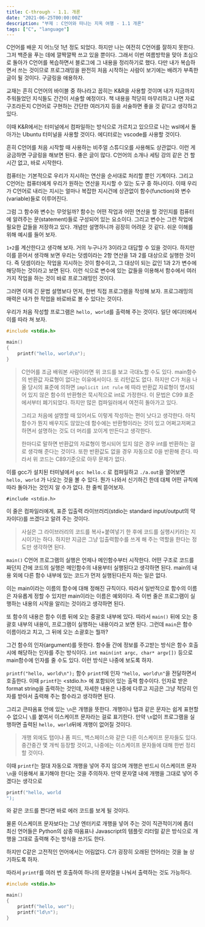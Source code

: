 ```yaml
---
title: C-through - 1.1. 개론
date: "2021-06-25T00:00:00Z"
description: "부제 : C언어와 떠나는 지옥 여행 - 1.1 개론"
tags: ["C", "language"]
---
```


C언어를 배운 지 어느덧 1년 정도 되었다. 하지만 나는 여전히 C언어를 잘하지 못한다. 그저 백준을 푸는 데에 깔짝깔짝 쓰고 있을 뿐이다.
그래서 이번 여름방학을 맞아 초심으로 돌아가 C언어를 복습하면서 블로그에 그 내용을 정리하기로 했다.
다만 내가 복습하면서 쓰는 것이므로 프로그래밍을 완전히 처음 시작하는 사람이 보기에는 배려가 부족한 글이 될 것이다. 구글링을 애용하자.

교재는 흔히 C언어의 바이블 중 하나라고 꼽히는 K&R을 사용할 것이며 내가 지금까지 주워들었던 지식들도 간간이 서술할 예정이다.
책 내용을 적당히 마무리하고 나면 자료구조라든지 C언어로 구현하는 간단한 여러가지 등을 서술하면 좋을 것 같다고 생각하고 있다.

이때 K&R에서는 터미널에서 컴파일하는 방식으로 가르치고 있으므로 나는 wsl에서 돌아가는 Ubuntu 터미널을 사용할 것이다.
에디터로는 vscode를 사용할 것이다.

흔히 C언어를 처음 시작할 때 사용하는 비주얼 스튜디오를 사용해도 상관없다. 이런 게 궁금하면 구글링을 해보면 된다. 좋은 글이 많다.
C언어의 소개나 세팅 강의 같은 건 할 시간 없고, 바로 시작한다.

컴퓨터는 기본적으로 우리가 지시하는 연산을 순서대로 처리할 뿐인 기계이다. 그리고 C언어는 컴퓨터에게 우리가 원하는 연산을 지시할 수 있는 도구 중 하나이다.
이때 우리가 C언어로 내리는 지시는 얼마나 복잡한 지시건에 상관없이 함수(function)와 변수(variable)들로 이루어진다.

그럼 그 함수와 변수는 무엇일까?
함수는 어떤 작업과 어떤 연산을 할 것인지를 컴퓨터에 알려주는 문(statement)들로 구성되어 있는 요소이다.
그리고 변수는 그런 작업에 필요한 값들을 저장하고 있다.
개념만 설명하니까 굉장히 어려운 것 같다. 쉬운 이해를 위해 예시를 들어 보자.

`1+2`를 계산한다고 생각해 보자. 거의 누구나가 3이라고 대답할 수 있을 것이다. 하지만 이를 뜯어서 생각해 보면 우리는 덧셈이라는 2항 연산을
1과 2를 대상으로 실행한 것이다. 즉 덧셈이라는 작업을 지시하는 것이 함수이고, 그 대상이 되는 값인 1과 2가 변수에 해당하는 것이라고 보면 된다.
이런 식으로 변수에 있는 값들을 이용해서 함수에서 여러가지 작업을 하는 것이 바로 프로그래밍인 것이다.

그러면 이제 긴 문법 설명보다 먼저, 한번 직접 프로그램을 작성해 보자. 프로그래밍의 매력은 내가 한 작업을 바로바로 볼 수 있다는 것이다.

우리가 처음 작성할 프로그램은 `hello, world`를 출력해 주는 것이다.
일단 에디터에서 이를 따라 쳐 보자.

```c
#include <stdio.h>

main()
{
    printf("hello, world\n");
}
```

> C언어를 조금 배워본 사람이라면 위 코드를 보고 극대노할 수도 있다. main함수의 반환값 자료형이 없다는 이유에서이다. 또 리턴값도 없다.
> 하지만 C가 처음 나올 당시의 표준에 의하면 `implicit int rule` 에 따라 반환값 자료형이 명시되어 있지 않은 함수의 반환형은 묵시적으로 int로 가정한다.
> 이 문법은 C99 표준에서부터 폐기되었다. 하지만 많은 컴파일러에서 여전히 돌아가고 있다. 
>
> 그리고 처음에 설명할 때 있어서도 이렇게 작성하는 편이 낫다고 생각한다.
> 아직 함수가 뭔지 배우지도 않았는데 함수에는 반환형이라는 것이 있고 어쩌고저쩌고 하면서 설명하는 것도 더 머리를 꼬이게 만든다고 생각한다.
> 
> 한마디로 말하면 반환값의 자료형이 명시되어 있지 않은 경우 int를 반환하는 걸로 생각해 준다는 것이다.
> 또한 반환값도 없을 경우 자동으로 0을 반환해 준다. 따라서 위 코드는 C89기준으로 아무 문제가 없다.

이를 gcc가 설치된 터미널에서 `gcc hello.c` 로 컴파일하고 `./a.out`을 열어보면 `hello, world` 가 나오는 것을 볼 수 있다.
뭔가 나와서 신기하긴 한데 대체 어떤 규칙에 따라 돌아가는 것인지 알 수가 없다. 한 줄씩 뜯어보자.

`#include <stdio.h>`

이 줄은 컴파일러에게, 표준 입출력 라이브러리(stdio는 standard input/output의 약자이다)를 쓰겠다고 알려 주는 것이다.
>사실은 그 라이브러리의 코드를 복사+붙여넣기 한 후에 코드를 실행시키라는 지시이기는 하다. 
>하지만 지금은 그냥 입출력함수를 쓰게 해 주는 역할을 한다는 정도만 생각하면 된다.

`main()`
C언어 프로그램의 실행은 언제나 메인함수부터 시작한다. 어떤 구조로 코드를 짜던지 간에 코드의 실행은 메인함수의 내용부터 실행된다고 생각하면 된다.
main의 내용 외에 다른 함수 내부에 있는 코드가 먼저 실행된다든지 하는 일은 없다. 

이는 main이라는 이름의 함수에 대해 정해진 규칙이다.
따라서 일반적으로 함수의 이름은 자유롭게 정할 수 있지만 main이라는 이름은 예외이다. 즉 이번 줄은 프로그램이 실행하는 내용의 시작을 알리는 것이라고 생각하면 된다.

또 함수의 내용은 함수 이름 뒤에 오는 중괄호 내부에 있다. 따라서 `main()` 뒤에 오는 중괄호 내부의 내용이, 프로그램이 실행하는 내용이라고 보면 된다.
그런데 `main`은 함수 이름이라고 치고, 그 뒤에 오는 소괄호는 뭘까? 

그건 함수의 인자(argument)를 뜻한다. 함수들 간에 정보를 주고받는 방식은 함수 호출시에
해당하는 인자를 주는 방식이다. `int main(int argc, char* argv[])` 등으로 main함수에 인자를 줄 수도 있다. 이런 방식은 나중에 보도록 하자.

`printf("hello, world\n");`
함수 `printf`에 인자 `"hello, world\n"`을 전달하면서 호출한다. 이때 `printf`는 <stdio.h> 에 포함되어 있는 출력 함수이다.
인자로 받은 format string을 출력하는 것인데, 자세한 내용은 나중에 다루고 지금은 그냥 적당히 인자를 받아서 출력해 주는 함수라고 생각하면 된다.

그리고 큰따옴표 안에 있는 `\n`은 개행을 뜻한다. 개행이나 탭과 같은 문자는 쉽게 표현할 수 없으니 `\`를 붙여서 이스케이프 문자라는 걸로 표기한다.
만약 `\n`없이 프로그램을 실행하면 출력된 `hello, world`뒤에 개행이 없어질 것이다.

>개행 외에도 탭이나 폼 피드, 백스페이스와 같은 다른 이스케이프 문자들도 있다. 
> 중간중간 몇 개씩 등장할 것이고, 나중에는 이스케이프 문자들에 대해 한번 정리할 것이다.

이때 `printf`는 절대 자동으로 개행을 넣어 주지 않으며 개행은 반드시 이스케이프 문자 `\n`을 이용해서 표기해야 한다는 것을 주의하자.
만약 문자열 내에 개행을 그대로 넣어 주겠다는 생각으로 

```c
printf("hello, world
");
```
와 같은 코드를 짠다면 바로 에러 코드를 보게 될 것이다.

물론 이스케이프 문자보다는 그냥 엔터키로 개행을 넣어 주는 것이 직관적이기에 좀더 최신 언어들은 Python의 삼중 따옴표나
Javascript의 템플릿 리터럴 같은 방식으로 개행을 그대로 출력해 주는 방식을 쓰기도 한다.

하지만 C같은 고전적인 언어에서는 어림없다.
C가 굉장히 오래된 언어라는 것을 늘 상기하도록 하자.

따라서 `printf`를 여러 번 호출하여 하나의 문자열을 나눠서 출력하는 것도 가능하다.
```c
#include <stdio.h>

main()
{
    printf("hello, wor");
    printf("ld\n");
}
```